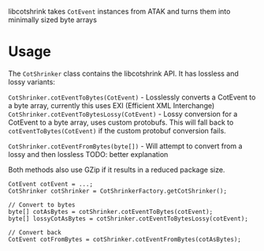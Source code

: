 libcotshrink takes `CotEvent` instances from ATAK and turns them into minimally sized byte arrays

# Usage

The `CotShrinker` class contains the libcotshrink API. It has lossless and lossy variants:

`CotShrinker.cotEventToBytes(CotEvent)` - Losslessly converts a CotEvent to a byte array, currently this uses EXI (Efficient XML Interchange)
`CotShrinker.cotEventToBytesLossy(CotEvent)` - Lossy conversion for a CotEvent to a byte array, uses custom protobufs. This will fall back to `cotEventToBytes(CotEvent)` if the custom protobuf conversion fails.

`CotShrinker.cotEventFromBytes(byte[])` - Will attempt to convert from a lossy and then lossless TODO: better explanation

Both methods also use GZip if it results in a reduced package size.

```
CotEvent cotEvent = ...;
CotShrinker cotShrinker = CotShrinkerFactory.getCotShrinker();

// Convert to bytes
byte[] cotAsBytes = cotShrinker.cotEventToBytes(cotEvent);
byte[] lossyCotAsBytes = cotShrinker.cotEventToBytesLossy(cotEvent);

// Convert back
CotEvent cotFromBytes = cotShrinker.cotEventFromBytes(cotAsBytes);
```
